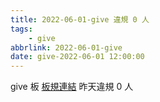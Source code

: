 ```yaml
---
title: 2022-06-01-give 違規 0 人
tags:
    - give
abbrlink: 2022-06-01-give
date: give-2022-06-01 12:00:00
---
```

give 板 [板規連結](https://www.ptt.cc/bbs/give/M.1612495900.A.C32.html)
昨天違規 0 人
